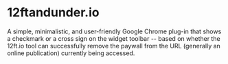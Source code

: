 # 12ftandunder.io

A simple, minimalistic, and user-friendly Google Chrome plug-in that shows a checkmark or a cross sign on the widget toolbar -- based on whether the 12ft.io tool can successfully remove the paywall from the URL (generally an online publication) currently being accessed.
